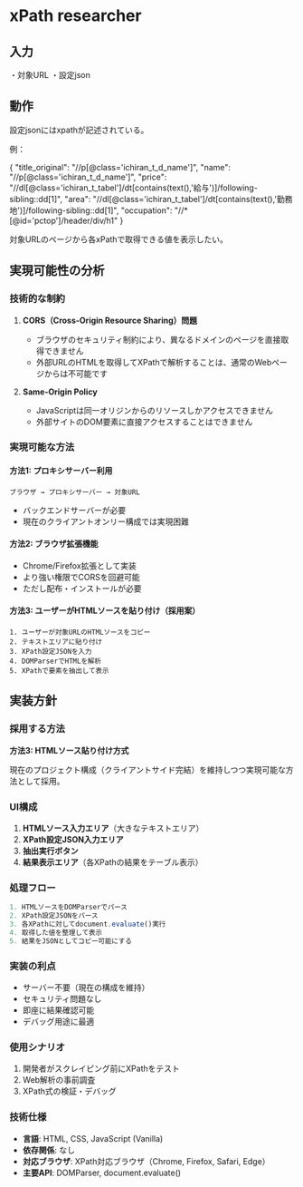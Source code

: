 # xPath researcher

## 入力
・対象URL
・設定json

## 動作
設定jsonにはxpathが記述されている。

例：

{
    "title_original": "//p[@class='ichiran_t_d_name']",
    "name": "//p[@class='ichiran_t_d_name']",
    "price": "//dl[@class='ichiran_t_tabel']/dt[contains(text(),'給与')]/following-sibling::dd[1]",
    "area": "//dl[@class='ichiran_t_tabel']/dt[contains(text(),'勤務地')]/following-sibling::dd[1]",
    "occupation": "//*[@id='pctop']/header/div/h1"
}

対象URLのページから各xPathで取得できる値を表示したい。

## 実現可能性の分析

### 技術的な制約

1. **CORS（Cross-Origin Resource Sharing）問題**
   - ブラウザのセキュリティ制約により、異なるドメインのページを直接取得できません
   - 外部URLのHTMLを取得してXPathで解析することは、通常のWebページからは不可能です

2. **Same-Origin Policy**
   - JavaScriptは同一オリジンからのリソースしかアクセスできません
   - 外部サイトのDOM要素に直接アクセスすることはできません

### 実現可能な方法

#### 方法1: プロキシサーバー利用
```
ブラウザ → プロキシサーバー → 対象URL
```
- バックエンドサーバーが必要
- 現在のクライアントオンリー構成では実現困難

#### 方法2: ブラウザ拡張機能
- Chrome/Firefox拡張として実装
- より強い権限でCORSを回避可能
- ただし配布・インストールが必要

#### 方法3: ユーザーがHTMLソースを貼り付け（採用案）
```
1. ユーザーが対象URLのHTMLソースをコピー
2. テキストエリアに貼り付け
3. XPath設定JSONを入力
4. DOMParserでHTMLを解析
5. XPathで要素を抽出して表示
```

## 実装方針

### 採用する方法
**方法3: HTMLソース貼り付け方式**

現在のプロジェクト構成（クライアントサイド完結）を維持しつつ実現可能な方法として採用。

### UI構成
1. **HTMLソース入力エリア**（大きなテキストエリア）
2. **XPath設定JSON入力エリア**
3. **抽出実行ボタン**
4. **結果表示エリア**（各XPathの結果をテーブル表示）

### 処理フロー
```javascript
1. HTMLソースをDOMParserでパース
2. XPath設定JSONをパース
3. 各XPathに対してdocument.evaluate()実行
4. 取得した値を整理して表示
5. 結果をJSONとしてコピー可能にする
```

### 実装の利点
- サーバー不要（現在の構成を維持）
- セキュリティ問題なし
- 即座に結果確認可能
- デバッグ用途に最適

### 使用シナリオ
1. 開発者がスクレイピング前にXPathをテスト
2. Web解析の事前調査
3. XPath式の検証・デバッグ

### 技術仕様
- **言語**: HTML, CSS, JavaScript (Vanilla)
- **依存関係**: なし
- **対応ブラウザ**: XPath対応ブラウザ（Chrome, Firefox, Safari, Edge）
- **主要API**: DOMParser, document.evaluate()
